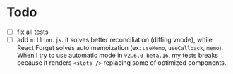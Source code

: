 # Todo

- [ ] fix all tests
- [ ] add `million.js`. it solves better reconciliation (diffing vnode), while React Forget solves auto memoization (ex: `useMemo`, `useCallback`, `memo`). When I try to use automatic mode in `v2.6.0-beta.16`, my tests breaks because it renders `<slots />` replacing some of optimized components.
